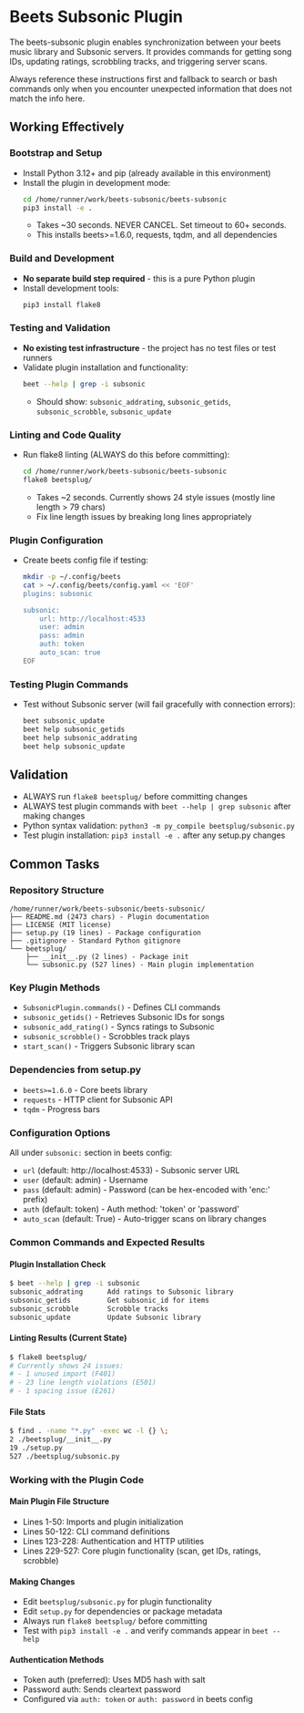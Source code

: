 # Beets Subsonic Plugin

The beets-subsonic plugin enables synchronization between your beets music library and Subsonic servers. It provides commands for getting song IDs, updating ratings, scrobbling tracks, and triggering server scans.

Always reference these instructions first and fallback to search or bash commands only when you encounter unexpected information that does not match the info here.

## Working Effectively

### Bootstrap and Setup
- Install Python 3.12+ and pip (already available in this environment)
- Install the plugin in development mode:
  ```bash
  cd /home/runner/work/beets-subsonic/beets-subsonic
  pip3 install -e .
  ```
  - Takes ~30 seconds. NEVER CANCEL. Set timeout to 60+ seconds.
  - This installs beets>=1.6.0, requests, tqdm, and all dependencies

### Build and Development
- **No separate build step required** - this is a pure Python plugin
- Install development tools:
  ```bash
  pip3 install flake8
  ```

### Testing and Validation
- **No existing test infrastructure** - the project has no test files or test runners
- Validate plugin installation and functionality:
  ```bash
  beet --help | grep -i subsonic
  ```
  - Should show: `subsonic_addrating`, `subsonic_getids`, `subsonic_scrobble`, `subsonic_update`

### Linting and Code Quality  
- Run flake8 linting (ALWAYS do this before committing):
  ```bash
  cd /home/runner/work/beets-subsonic/beets-subsonic
  flake8 beetsplug/
  ```
  - Takes ~2 seconds. Currently shows 24 style issues (mostly line length > 79 chars)
  - Fix line length issues by breaking long lines appropriately

### Plugin Configuration
- Create beets config file if testing:
  ```bash
  mkdir -p ~/.config/beets
  cat > ~/.config/beets/config.yaml << 'EOF'
  plugins: subsonic
  
  subsonic:
      url: http://localhost:4533
      user: admin  
      pass: admin
      auth: token
      auto_scan: true
  EOF
  ```

### Testing Plugin Commands
- Test without Subsonic server (will fail gracefully with connection errors):
  ```bash
  beet subsonic_update
  beet help subsonic_getids
  beet help subsonic_addrating  
  beet help subsonic_update
  ```

## Validation

- ALWAYS run `flake8 beetsplug/` before committing changes
- ALWAYS test plugin commands with `beet --help | grep subsonic` after making changes
- Python syntax validation: `python3 -m py_compile beetsplug/subsonic.py`
- Test plugin installation: `pip3 install -e .` after any setup.py changes

## Common Tasks

### Repository Structure
```
/home/runner/work/beets-subsonic/beets-subsonic/
├── README.md (2473 chars) - Plugin documentation
├── LICENSE (MIT license)  
├── setup.py (19 lines) - Package configuration
├── .gitignore - Standard Python gitignore
└── beetsplug/
    ├── __init__.py (2 lines) - Package init
    └── subsonic.py (527 lines) - Main plugin implementation
```

### Key Plugin Methods
- `SubsonicPlugin.commands()` - Defines CLI commands
- `subsonic_getids()` - Retrieves Subsonic IDs for songs
- `subsonic_add_rating()` - Syncs ratings to Subsonic  
- `subsonic_scrobble()` - Scrobbles track plays
- `start_scan()` - Triggers Subsonic library scan

### Dependencies from setup.py
- `beets>=1.6.0` - Core beets library
- `requests` - HTTP client for Subsonic API
- `tqdm` - Progress bars

### Configuration Options
All under `subsonic:` section in beets config:
- `url` (default: http://localhost:4533) - Subsonic server URL
- `user` (default: admin) - Username  
- `pass` (default: admin) - Password (can be hex-encoded with 'enc:' prefix)
- `auth` (default: token) - Auth method: 'token' or 'password'
- `auto_scan` (default: True) - Auto-trigger scans on library changes

### Common Commands and Expected Results

#### Plugin Installation Check
```bash
$ beet --help | grep -i subsonic
subsonic_addrating      Add ratings to Subsonic library
subsonic_getids         Get subsonic_id for items  
subsonic_scrobble       Scrobble tracks
subsonic_update         Update Subsonic library
```

#### Linting Results (Current State)
```bash
$ flake8 beetsplug/
# Currently shows 24 issues:
# - 1 unused import (F401)
# - 23 line length violations (E501)
# - 1 spacing issue (E261)
```

#### File Stats
```bash  
$ find . -name "*.py" -exec wc -l {} \;
2 ./beetsplug/__init__.py
19 ./setup.py  
527 ./beetsplug/subsonic.py
```

### Working with the Plugin Code

#### Main Plugin File Structure
- Lines 1-50: Imports and plugin initialization
- Lines 50-122: CLI command definitions  
- Lines 123-228: Authentication and HTTP utilities
- Lines 229-527: Core plugin functionality (scan, get IDs, ratings, scrobble)

#### Making Changes
- Edit `beetsplug/subsonic.py` for plugin functionality
- Edit `setup.py` for dependencies or package metadata
- Always run `flake8 beetsplug/` before committing
- Test with `pip3 install -e .` and verify commands appear in `beet --help`

#### Authentication Methods
- Token auth (preferred): Uses MD5 hash with salt
- Password auth: Sends cleartext password
- Configured via `auth: token` or `auth: password` in beets config
